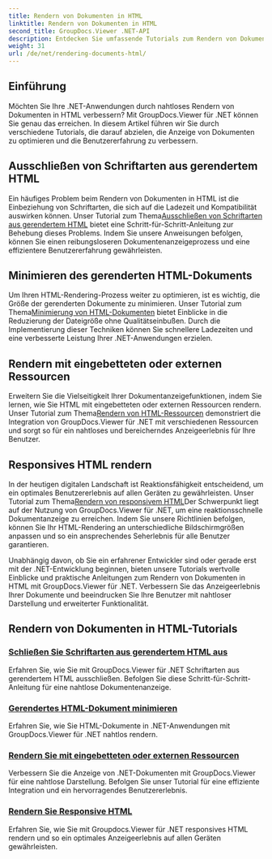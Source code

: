 ```yaml
---
title: Rendern von Dokumenten in HTML
linktitle: Rendern von Dokumenten in HTML
second_title: GroupDocs.Viewer .NET-API
description: Entdecken Sie umfassende Tutorials zum Rendern von Dokumenten in HTML mit GroupDocs.Viewer für .NET. Lernen Sie Techniken zur Dokumentanzeige und zur Verbesserung der Benutzererfahrung.
weight: 31
url: /de/net/rendering-documents-html/
---
```


## Einführung

Möchten Sie Ihre .NET-Anwendungen durch nahtloses Rendern von Dokumenten in HTML verbessern? Mit GroupDocs.Viewer für .NET können Sie genau das erreichen. In diesem Artikel führen wir Sie durch verschiedene Tutorials, die darauf abzielen, die Anzeige von Dokumenten zu optimieren und die Benutzererfahrung zu verbessern.

## Ausschließen von Schriftarten aus gerendertem HTML
 Ein häufiges Problem beim Rendern von Dokumenten in HTML ist die Einbeziehung von Schriftarten, die sich auf die Ladezeit und Kompatibilität auswirken können. Unser Tutorial zum Thema[Ausschließen von Schriftarten aus gerendertem HTML](./exclude-fonts-html/) bietet eine Schritt-für-Schritt-Anleitung zur Behebung dieses Problems. Indem Sie unsere Anweisungen befolgen, können Sie einen reibungsloseren Dokumentenanzeigeprozess und eine effizientere Benutzererfahrung gewährleisten. 

## Minimieren des gerenderten HTML-Dokuments
Um Ihren HTML-Rendering-Prozess weiter zu optimieren, ist es wichtig, die Größe der gerenderten Dokumente zu minimieren. Unser Tutorial zum Thema[Minimierung von HTML-Dokumenten](./minify-html/) bietet Einblicke in die Reduzierung der Dateigröße ohne Qualitätseinbußen. Durch die Implementierung dieser Techniken können Sie schnellere Ladezeiten und eine verbesserte Leistung Ihrer .NET-Anwendungen erzielen.

## Rendern mit eingebetteten oder externen Ressourcen
 Erweitern Sie die Vielseitigkeit Ihrer Dokumentanzeigefunktionen, indem Sie lernen, wie Sie HTML mit eingebetteten oder externen Ressourcen rendern. Unser Tutorial zum Thema[Rendern von HTML-Ressourcen](./render-html-resources/) demonstriert die Integration von GroupDocs.Viewer für .NET mit verschiedenen Ressourcen und sorgt so für ein nahtloses und bereicherndes Anzeigeerlebnis für Ihre Benutzer.

## Responsives HTML rendern
 In der heutigen digitalen Landschaft ist Reaktionsfähigkeit entscheidend, um ein optimales Benutzererlebnis auf allen Geräten zu gewährleisten. Unser Tutorial zum Thema[Rendern von responsivem HTML](./render-responsive-html/)Der Schwerpunkt liegt auf der Nutzung von GroupDocs.Viewer für .NET, um eine reaktionsschnelle Dokumentanzeige zu erreichen. Indem Sie unsere Richtlinien befolgen, können Sie Ihr HTML-Rendering an unterschiedliche Bildschirmgrößen anpassen und so ein ansprechendes Seherlebnis für alle Benutzer garantieren.

Unabhängig davon, ob Sie ein erfahrener Entwickler sind oder gerade erst mit der .NET-Entwicklung beginnen, bieten unsere Tutorials wertvolle Einblicke und praktische Anleitungen zum Rendern von Dokumenten in HTML mit GroupDocs.Viewer für .NET. Verbessern Sie das Anzeigeerlebnis Ihrer Dokumente und beeindrucken Sie Ihre Benutzer mit nahtloser Darstellung und erweiterter Funktionalität.

## Rendern von Dokumenten in HTML-Tutorials
### [Schließen Sie Schriftarten aus gerendertem HTML aus](./exclude-fonts-html/)
Erfahren Sie, wie Sie mit GroupDocs.Viewer für .NET Schriftarten aus gerendertem HTML ausschließen. Befolgen Sie diese Schritt-für-Schritt-Anleitung für eine nahtlose Dokumentenanzeige.
### [Gerendertes HTML-Dokument minimieren](./minify-html/)
Erfahren Sie, wie Sie HTML-Dokumente in .NET-Anwendungen mit GroupDocs.Viewer für .NET nahtlos rendern.
### [Rendern Sie mit eingebetteten oder externen Ressourcen](./render-html-resources/)
Verbessern Sie die Anzeige von .NET-Dokumenten mit GroupDocs.Viewer für eine nahtlose Darstellung. Befolgen Sie unser Tutorial für eine effiziente Integration und ein hervorragendes Benutzererlebnis.
### [Rendern Sie Responsive HTML](./render-responsive-html/)
Erfahren Sie, wie Sie mit Groupdocs.Viewer für .NET responsives HTML rendern und so ein optimales Anzeigeerlebnis auf allen Geräten gewährleisten.